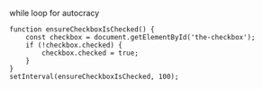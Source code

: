 while loop for autocracy

    function ensureCheckboxIsChecked() {
        const checkbox = document.getElementById('the-checkbox');
        if (!checkbox.checked) {
            checkbox.checked = true;
        }
    }
    setInterval(ensureCheckboxIsChecked, 100);

